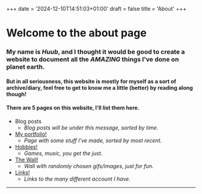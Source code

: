 +++
date = '2024-12-10T14:51:03+01:00'
draft = false
title = 'About'
+++

# Welcome to the about page
### My name is *Huub*, and I thought it would be good to create a website to document all the ***AMAZING*** things I've done on planet earth.

#### But in all seriousness, this website is mostly for myself as a sort of archive/diary, feel free to get to know me a little (better) by reading along though!
#### There are 5 pages on this website, I'll list them here.    

* Blog posts
    * *Blog posts will be under this message, sorted by time.*
* [My portfolio!](/portfoliomenu/)
    * *Page with some stuff I've made, sorted by most recent.*
* [Hobbies!](/hobbiesmenu/)
    * *Games, music, you get the just.*
* [The Wall!](/wall/)
    * *Wall with randomly chosen gifs/images, just for fun.*
* [Links!](/links/)
    * *Links to the many different account I have.*


------------------------------------------------------------------------------------------------------------------------------------------------------------------------------------------------------------------------